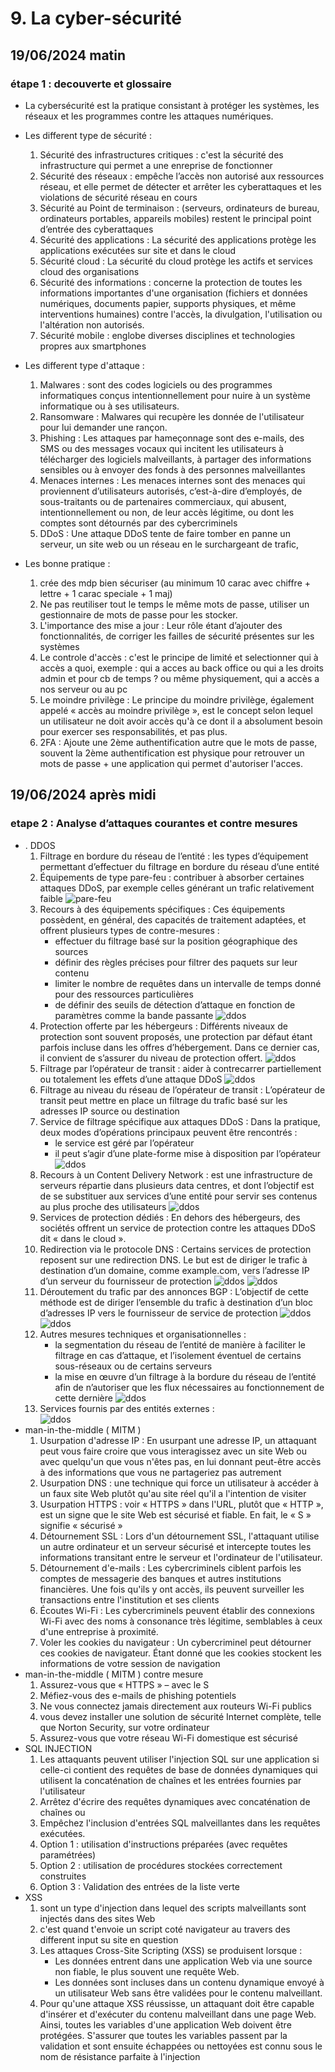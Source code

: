 # 9. La cyber-sécurité

## 19/06/2024 matin

### étape 1 : decouverte et glossaire

* La cybersécurité est la pratique consistant à protéger les systèmes, les réseaux et les programmes contre les attaques numériques.

* Les different type de sécurité :
    1. Sécurité des infrastructures critiques : c'est la sécurité des infrastructure qui permet a une enreprise de fonctionner
    2. Sécurité des réseaux : empêche l’accès non autorisé aux ressources réseau, et elle permet de détecter et arrêter les cyberattaques et les violations de sécurité réseau en cours
    3. Sécurité au Point de terminaison : (serveurs, ordinateurs de bureau, ordinateurs portables, appareils mobiles) restent le principal point d’entrée des cyberattaques
    4. Sécurité des applications : La sécurité des applications protège les applications exécutées sur site et dans le cloud
    5. Sécurité cloud : La sécurité du cloud protège les actifs et services cloud des organisations 
    6. Sécurité des informations : concerne la protection de toutes les informations importantes d'une organisation (fichiers et données numériques, documents papier, supports physiques, et même interventions humaines) contre l'accès, la divulgation, l'utilisation ou l'altération non autorisés.
    7. Sécurité mobile : englobe diverses disciplines et technologies propres aux smartphones

* Les different type d'attaque :
    1. Malwares :  sont des codes logiciels ou des programmes informatiques conçus intentionnellement pour nuire à un système informatique ou à ses utilisateurs.
    2. Ransomware : Malwares qui recupère les donnée de l'utilisateur pour lui demander une rançon.
    3. Phishing : Les attaques par hameçonnage sont des e-mails, des SMS ou des messages vocaux qui incitent les utilisateurs à télécharger des logiciels malveillants, à partager des informations sensibles ou à envoyer des fonds à des personnes malveillantes
    4. Menaces internes : Les menaces internes sont des menaces qui proviennent d’utilisateurs autorisés, c’est-à-dire d’employés, de sous-traitants ou de partenaires commerciaux, qui abusent, intentionnellement ou non, de leur accès légitime, ou dont les comptes sont détournés par des cybercriminels
    5. DDoS : Une attaque DDoS tente de faire tomber en panne un serveur, un site web ou un réseau en le surchargeant de trafic,

* Les bonne pratique :
    1. crée des mdp bien sécuriser (au minimum 10 carac avec chiffre + lettre + 1 carac speciale + 1 maj)
    2. Ne pas reutiliser tout le temps le même mots de passe, utiliser un gestionnaire de mots de passe pour les stocker.
    3. L'importance des mise a jour : Leur rôle étant d’ajouter des fonctionnalités, de corriger les failles de sécurité présentes sur les systèmes
    4. Le controle d'accès : c'est le principe de limité et selectionner qui à accès a quoi, exemple : qui a acces au back office ou qui a les droits admin et pour cb de temps ? ou même physiquement, qui a accès a nos serveur ou au pc
    5. Le moindre privilège : Le principe du moindre privilège, également appelé « accès au moindre privilège », est le concept selon lequel un utilisateur ne doit avoir accès qu'à ce dont il a absolument besoin pour exercer ses responsabilités, et pas plus.
    6. 2FA : Ajoute une 2ème authentification autre que le mots de passe, souvent la 2ème authentification est physique pour retrouver un mots de passe + une application qui permet d'autoriser l'acces. 

## 19/06/2024 après midi

### etape 2 : Analyse d’attaques courantes et contre mesures
* . DDOS
    1. Filtrage en bordure du réseau de lʼentité : les types d’équipement permettant d’effectuer du filtrage en bordure du réseau d’une entité
    2.  Équipements de type pare-feu : contribuer à absorber certaines attaques DDoS, par exemple celles générant un trafic relativement faible
    ![pare-feu](./Img/ImgSecu/ddos1.png)
    3. Recours à des équipements spécifiques : Ces équipements possèdent, en général, des capacités de traitement adaptées, et offrent plusieurs types de contre-mesures :
        * effectuer du filtrage basé sur la position géographique des sources
        * définir des règles précises pour filtrer des paquets sur leur contenu
        * limiter le nombre de requêtes dans un intervalle de temps donné pour des ressources particulières
        * de définir des seuils de détection d’attaque en fonction de paramètres comme la bande passante
    ![ddos](./Img/ImgSecu/ddos2.png)
    4. Protection offerte par les hébergeurs : Différents niveaux de protection sont souvent proposés, une protection par défaut étant parfois incluse dans les offres d’hébergement. Dans ce dernier cas, il convient de s’assurer du niveau de protection offert.
    ![ddos](./Img/ImgSecu/ddos3.png)
    5. Filtrage par lʼopérateur de transit : aider à contrecarrer partiellement ou totalement les effets d’une attaque DDoS
    ![ddos](./Img/ImgSecu/ddos4.png)
    6. Filtrage au niveau du réseau de lʼopérateur de transit : L’opérateur de transit peut mettre en place un filtrage du trafic basé sur les adresses IP source ou destination
    7. Service de filtrage spécifique aux attaques DDoS : Dans la pratique, deux modes d’opérations principaux peuvent être rencontrés :
        * le service est géré par l’opérateur
        * il peut s’agir d’une plate-forme mise à disposition par l’opérateur
    ![ddos](./Img/ImgSecu/ddos5.png)
    8. Recours à un Content Delivery Network :  est une infrastructure de serveurs répartie dans plusieurs data centres, et dont l’objectif est de se substituer aux services d’une entité pour servir ses contenus au plus proche des utilisateurs
    ![ddos](./Img/ImgSecu/ddos6.png)
    9. Services de protection dédiés : En dehors des hébergeurs, des sociétés offrent un service de protection contre les attaques DDoS dit « dans le cloud ».
    10.  Redirection via le protocole DNS : Certains services de protection reposent sur une redirection DNS. Le but est de diriger le trafic à destination d’un domaine, comme example.com, vers l’adresse IP d’un serveur du fournisseur de protection
    ![ddos](./Img/ImgSecu/ddos7.png)
    ![ddos](./Img/ImgSecu/ddos8.png)
    11.  Déroutement du trafic par des annonces BGP : L’objectif de cette méthode est de diriger l’ensemble du trafic à destination d’un bloc d’adresses IP vers le fournisseur de service de protection
    ![ddos](./Img/ImgSecu/ddos9.png)
    ![ddos](./Img/ImgSecu/ddos10.png)
    12. Autres mesures techniques et organisationnelles : 
        * la segmentation du réseau de l’entité de manière à faciliter le filtrage en cas d’attaque, et l’isolement éventuel de certains sous-réseaux ou de certains serveurs
        * la mise en œuvre d’un filtrage à la bordure du réseau de l’entité afin de n’autoriser que les flux nécessaires au fonctionnement de cette dernière
    ![ddos](./Img/ImgSecu/ddos11.png)
    13. Services fournis par des entités externes :  
    ![ddos](./Img/ImgSecu/ddos12.png)
* man-in-the-middle ( MITM )
    1. Usurpation d'adresse IP : En usurpant une adresse IP, un attaquant peut vous faire croire que vous interagissez avec un site Web ou avec quelqu'un que vous n'êtes pas, en lui donnant peut-être accès à des informations que vous ne partageriez pas autrement
    2. Usurpation DNS : une technique qui force un utilisateur à accéder à un faux site Web plutôt qu'au site réel qu'il a l'intention de visiter
    3. Usurpation HTTPS : voir « HTTPS » dans l'URL, plutôt que « HTTP », est un signe que le site Web est sécurisé et fiable. En fait, le « S » signifie « sécurisé »
    4. Détournement SSL : Lors d'un détournement SSL, l'attaquant utilise un autre ordinateur et un serveur sécurisé et intercepte toutes les informations transitant entre le serveur et l'ordinateur de l'utilisateur.
    5. Détournement d'e-mails : Les cybercriminels ciblent parfois les comptes de messagerie des banques et autres institutions financières. Une fois qu'ils y ont accès, ils peuvent surveiller les transactions entre l'institution et ses clients
    6. Écoutes Wi-Fi : Les cybercriminels peuvent établir des connexions Wi-Fi avec des noms à consonance très légitime, semblables à ceux d'une entreprise à proximité.
    7. Voler les cookies du navigateur : Un cybercriminel peut détourner ces cookies de navigateur. Étant donné que les cookies stockent les informations de votre session de navigation
* man-in-the-middle ( MITM ) contre mesure
    1. Assurez-vous que « HTTPS » – avec le S 
    2. Méfiez-vous des e-mails de phishing potentiels
    3. Ne vous connectez jamais directement aux routeurs Wi-Fi publics
    4. vous devez installer une solution de sécurité Internet complète, telle que Norton Security, sur votre ordinateur
    5. Assurez-vous que votre réseau Wi-Fi domestique est sécurisé
* SQL INJECTION
    1. Les attaquants peuvent utiliser l'injection SQL sur une application si celle-ci contient des requêtes de base de données dynamiques qui utilisent la concaténation de chaînes et les entrées fournies par l'utilisateur
    2. Arrêtez d'écrire des requêtes dynamiques avec concaténation de chaînes ou
    3. Empêchez l'inclusion d'entrées SQL malveillantes dans les requêtes exécutées.
    4. Option 1 : utilisation d'instructions préparées (avec requêtes paramétrées)
    5. Option 2 : utilisation de procédures stockées correctement construites
    6. Option 3 : Validation des entrées de la liste verte
* XSS
    1. sont un type d'injection dans lequel des scripts malveillants sont injectés dans des sites Web
    2. c'est quand t'envoie un script coté navigateur au travers des different input su site en question
    3. Les attaques Cross-Site Scripting (XSS) se produisent lorsque :
        * Les données entrent dans une application Web via une source non fiable, le plus souvent une requête Web.
        * Les données sont incluses dans un contenu dynamique envoyé à un utilisateur Web sans être validées pour le contenu malveillant.
    4. Pour qu'une attaque XSS réussisse, un attaquant doit être capable d'insérer et d'exécuter du contenu malveillant dans une page Web. Ainsi, toutes les variables d'une application Web doivent être protégées. S'assurer que toutes les variables passent par la validation et sont ensuite échappées ou nettoyées est connu sous le nom de résistance parfaite à l'injection 
    








